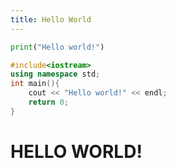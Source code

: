 ```yaml
---
title: Hello World
---
```


```python
print("Hello world!")
```

```c++
#include<iostream>
using namespace std;
int main(){
	cout << "Hello world!" << endl;
	return 0;
}
```

# HELLO WORLD!